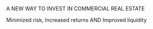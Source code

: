 A NEW WAY TO INVEST IN COMMERCIAL REAL ESTATE

Minimized risk, Increased returns AND Improved liquidity
